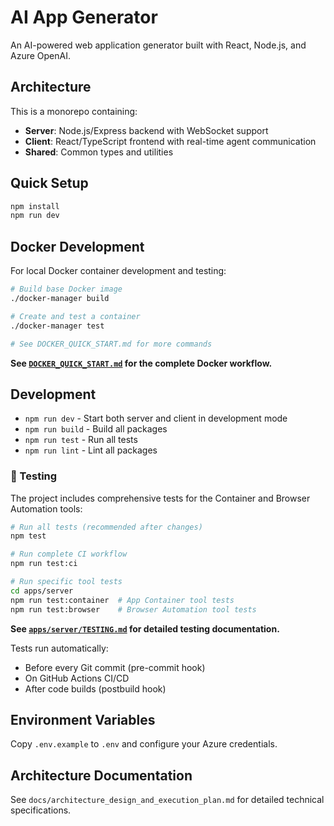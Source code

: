 # AI App Generator

An AI-powered web application generator built with React, Node.js, and Azure OpenAI.

## Architecture

This is a monorepo containing:
- **Server**: Node.js/Express backend with WebSocket support
- **Client**: React/TypeScript frontend with real-time agent communication
- **Shared**: Common types and utilities

## Quick Setup

```bash
npm install
npm run dev
```

## Docker Development

For local Docker container development and testing:

```bash
# Build base Docker image
./docker-manager build

# Create and test a container
./docker-manager test

# See DOCKER_QUICK_START.md for more commands
```

**See [`DOCKER_QUICK_START.md`](DOCKER_QUICK_START.md) for the complete Docker workflow.**

## Development

- `npm run dev` - Start both server and client in development mode
- `npm run build` - Build all packages
- `npm run test` - Run all tests
- `npm run lint` - Lint all packages

### 🧪 Testing

The project includes comprehensive tests for the Container and Browser Automation tools:

```bash
# Run all tests (recommended after changes)
npm test

# Run complete CI workflow
npm run test:ci

# Run specific tool tests
cd apps/server
npm run test:container  # App Container tool tests
npm run test:browser    # Browser Automation tool tests
```

**See [`apps/server/TESTING.md`](apps/server/TESTING.md) for detailed testing documentation.**

Tests run automatically:
- Before every Git commit (pre-commit hook)
- On GitHub Actions CI/CD
- After code builds (postbuild hook)

## Environment Variables

Copy `.env.example` to `.env` and configure your Azure credentials.

## Architecture Documentation

See `docs/architecture_design_and_execution_plan.md` for detailed technical specifications.
